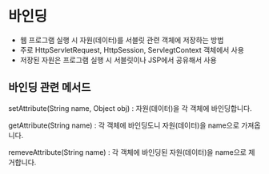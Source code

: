 바인딩
====================
* 웹 프로그램 실행 시 자원(데이터)를 서블릿 관련 객체에 저장하는 방법
* 주로 HttpServletRequest, HttpSession, ServlegtContext 객체에서 사용
* 저장된 자원은 프로그램 실행 시 서블릿이나 JSP에서 공유해서 사용

바인딩 관련 메서드
-----------------------
setAttribute(String name, Object obj)   : 자원(데이터)을 각 객체에 바인딩합니다.

getAttribute(String name)               : 각 객체에 바인딩도니 자원(데이터)을 name으로 가져옵니다.

remeveAttribute(String name)            : 각 객체에 바인딩된 자원(데이터)을 name으로 제거합니다.
